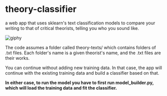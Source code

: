 # theory-classifier
a web app that uses sklearn's text classification models to compare your writing to that of critical theorists, telling you who you sound like.

![giphy](static/img/giphy.gif)

The code assumes a folder called theory-texts/ which contains folders of .txt files. Each folder's name is a given theorist's name, and the .txt files are their works.

You can continue without adding new training data. In that case, the app will continue with the existing training data and build a classifier based on that.

**In either case, to run the model you have to first run model_builder.py, which will load the training data and fit the classifier.**

